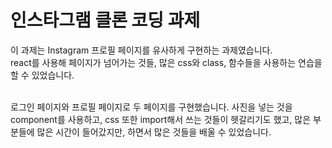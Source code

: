 # 인스타그램 클론 코딩 과제

이 과제는 Instagram 프로필 페이지를 유사하게 구현하는 과제였습니다. </br>
react를 사용해 페이지가 넘어가는 것들, 많은 css와 class, 함수들을 사용하는 연습을 할 수 있었습니다.

</br>
로그인 페이지와 프로필 페이지로 두 페이지를 구현했습니다.
사진을 넣는 것을 component를 사용하고, css 또한 import해서 쓰는 것들이 헷갈리기도 했고, 많은 부분들에 많은 시간이 들어갔지만, 하면서 많은 것들을 배울 수 있었습니다.
